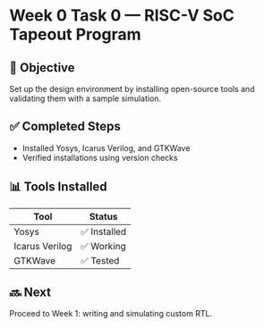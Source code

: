 # Week 0  Task 0 — RISC-V SoC Tapeout Program

## 🎯 Objective
Set up the design environment by installing open-source tools and validating them with a sample simulation.

## ✅ Completed Steps
- Installed Yosys, Icarus Verilog, and GTKWave
- Verified installations using version checks
  

## 📊 Tools Installed

| Tool            | Status        |
|-----------------|----------------|
| Yosys           | ✅ Installed  |
| Icarus Verilog  | ✅ Working    |
| GTKWave         | ✅ Tested     |


## 🔜 Next
Proceed to Week 1: writing and simulating custom RTL.
